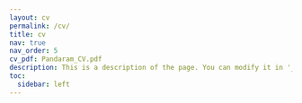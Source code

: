 ```yaml
---
layout: cv
permalink: /cv/
title: cv
nav: true
nav_order: 5
cv_pdf: Pandaram_CV.pdf
description: This is a description of the page. You can modify it in '_pages/cv.md'. You can also change or remove the top pdf download button.
toc:
  sidebar: left
---
```


